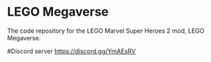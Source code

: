# LEGO Megaverse
The code repository for the LEGO Marvel Super Heroes 2 mod, LEGO Megaverse.

#Discord server
https://discord.gg/YmAEsRV
